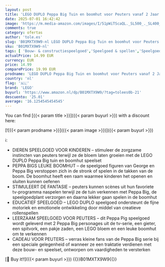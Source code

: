 ```yaml
---
layout: post
title: 'LEGO DUPLO Peppa Big Tuin en boomhut voor Peuters vanaf 2 Jaar – Educatief Speelgoed voor Meisjes en Jongens – Stimuleert de Fijne Motoriek – Met 2 Figuren  Bloemen Stenen en Accessoires – 10431'
date: 2025-07-01 16:42:42
image: 'https://m.media-amazon.com/images/I/51pWiTScaQL._SL500_._SL400_.jpg'
comments: true
category: ofertas
author: 'tole.es'
slug: 'B01MXTX9W9-nl LEGO DUPLO Peppa Big Tuin en boomhut voor Peuters vanaf 2...'
sku: 'B01MXTX9W9-nl'
tags: [ 'Bouw- & constructiespeelgoed','Speelgoed & spellen','Speelgoedbouwsets','lego','🇳🇱', ]
actualPrice: 14.99 EUR
currency: EUR
price: 14.99
comparePrice: 19.99 EUR
prodname: 'LEGO DUPLO Peppa Big Tuin en boomhut voor Peuters vanaf 2 Jaar – Educatief Speelgoed voor Meisjes en Jongens – Stimuleert de Fijne Motoriek – Met 2 Figuren  Bloemen Stenen en Accessoires – 10431'
country: 'nl'
flag: '🇳🇱'
brand: 'LEGO'
buyurl: 'https://www.amazon.nl/dp/B01MXTX9W9/?tag=tolees0b-21'
descuento: '25.01'
average: '16.1254545454545'
---
```


You can find [{{< param title >}}]({{< param buyurl >}}) with a discount here:

[![{{< param prodname >}}]({{< param image >}})]({{< param buyurl >}})

ℹ️:

- DIEREN SPEELGOED VOOR KINDEREN – stimuleer de zorgzame instincten van peuters terwijl ze de bloem laten groeien met de LEGO DUPLO Peppa Big tuin en boomhut speelset
- PEPPA BIGS LEUKE BOOMHUT – de speelgoed figuren van George en Peppa Big verstoppen zich in de stronk of spelen in de takken van de boom. De boomhut heeft een raam waarmee kinderen het openen en sluiten kunnen oefenen
- STIMULEERT DE FANTASIE – peuters kunnen scènes uit hun favoriete tv-programma naspelen terwijl ze de tuin verkennen met Peppa Big, de speelgoedplant verzorgen en daarna lekker gaan spelen in de boomhut
- EDUCATIEF SPEELGOED – LEGO DUPLO speelgoed ondersteunt de fijne motoriek en emotionele ontwikkeling door middel van creatieve rollenspellen
- LEERZAAM SPEELGOED VOOR PEUTERS – dit Peppa Pig speelgoed wordt geleverd met 2 Peppa Big personages uit de tv-serie, een gieter, een spitvork, een pakje zaden, een LEGO bloem en een leuke boomhut om te verkennen
- CADEAU VOOR PEUTERS – verras kleine fans van de Peppa Big serie bij een speciale gelegenheid of wanneer ze een traktatie verdienen met deze bouw- en speelset, ontworpen om vaardigheden te versterken

[🛒 Buy it!!]({{< param buyurl >}})
{{<world>}}B01MXTX9W9{{</world>}}
